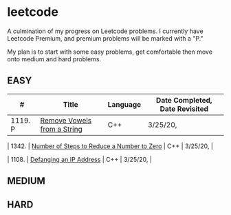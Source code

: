# leetcode
A culmination of my progress on Leetcode problems. I currently have Leetcode Premium, and premium problems will be marked with a "P."

My plan is to start with some easy problems, get comfortable then move onto medium and hard problems. 
## EASY
| # | Title | Language | Date Completed, Date Revisited|
| --- | ----- | -------- | ---------- |
| 1119. P | [Remove Vowels from a String](https://leetcode.com/problems/remove-vowels-from-a-string/) | C++ |  3/25/20, |

| 1342. | [Number of Steps to Reduce a Number to Zero](https://leetcode.com/problems/number-of-steps-to-reduce-a-number-to-zero/) | C++ | 3/25/20, |

| 1108. | [Defanging an IP Address](https://leetcode.com/problems/defanging-an-ip-address/) | C++ | 3/25/20, |



## MEDIUM

## HARD
